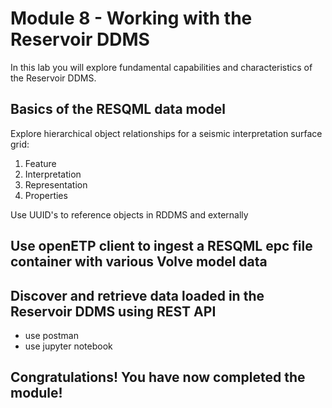 # Module 8 - Working with the Reservoir DDMS

In this lab you will explore fundamental capabilities and characteristics of the Reservoir DDMS. 

## Basics of the RESQML data model

Explore hierarchical object relationships for a seismic interpretation surface grid:
1. Feature
2. Interpretation
3. Representation
4. Properties

Use UUID's to reference objects in RDDMS and externally

## Use openETP client to ingest a RESQML epc file container with various Volve model data

## Discover and retrieve data loaded in the Reservoir DDMS using REST API

- use postman
- use jupyter notebook

## Congratulations! You have now completed the module!